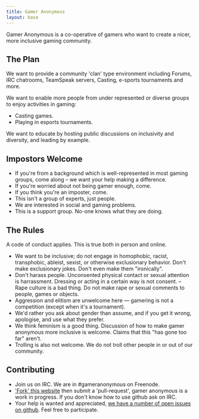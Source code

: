 ```yaml
---
title: Gamer Anonymous
layout: base
---
```


Gamer Anonymous is a co-operative of gamers who want to create a nicer, more inclusive gaming community.

## The Plan

We want to provide a community 'clan' type environment including Forums, IRC chatrooms, TeamSpeak servers, Casting, e-sports tournaments and more.

We want to enable more people from under represented or diverse groups to enjoy activities in gaming:

- Casting games.
- Playing in esports tournaments.

We want to educate by hosting public discussions on inclusivity and diversity, and leading by example.


## Impostors Welcome

- If you're from a background which is well-represented in most gaming groups, come along – we want your help making a difference.
- If you're worried about not being gamer enough, come.
- If you think you're an imposter, come.
- This isn't a group of experts, just people.
- We are interested in social and gaming problems.
- This is a support group. No-one knows what they are doing.

## The Rules

A code of conduct applies. This is true both in person and online.

- We want to be inclusive; do not engage in homophobic, racist, transphobic, ableist, sexist, or otherwise exclusionary behavior. Don't make exclusionary jokes. Don't even make them "ironically".
- Don't harass people. Unconsented physical contact or sexual attention is harrassment. Dressing or acting in a certain way is not consent.
– Rape culture is a bad thing. Do not make rape or sexual comments to people, games or objects.
- Aggression and elitism are unwelcome here — gamering is not a competition (except when it's a tournament).
- We'd rather you ask about gender than assume, and if you get it wrong, apologise, and use what they prefer.
- We think feminism is a good thing. Discussion of how to make gamer anonymous more inclusive is welcome. Claims that this "has gone too far" aren't.
- Trolling is also not welcome. We do not troll other people in or out of our community.

## Contributing

- Join us on IRC. We are in #gameranonymous on Freenode.
- [\'Fork' this website](https://github.com/gameranonymous/frontend) then submit a 'pull-request', gamer anonymous is a work in progress. If you don't know how to use github ask on IRC.
- Your help is wanted and appreciated, [we have a number of open issues on github](https://github.com/gameranonymous/frontend/issues). Feel free to participate.
